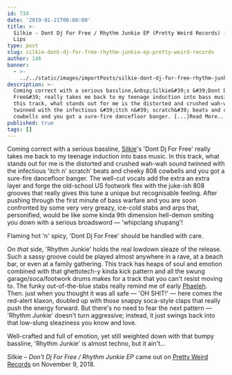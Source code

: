 ```yaml
---
id: 734
date: '2019-01-21T00:00:00'
title: >-
  Silkie - Dont Dj For Free / Rhythm Junkie EP (Pretty Weird Records) - Loose
  Lips
type: post
slug: silkie-dont-dj-for-free-rhythm-junkie-ep-pretty-weird-records
author: 146
banner:
  - >-
    ../../static/images/importPosts/silkie-dont-dj-for-free-rhythm-junkie-ep-pretty-weird-records/image734.jpeg
description: >-
  Coming correct with a serious bassline,&nbsp;Silkie&#39;s &#39;Dont Dj For
  Free&#39; really takes me back to my teenage induction into bass music. In
  this track, what stands out for me is the distorted and crushed wah-wah sound
  twinned with the infectious &#39;itch n&#39; scratch&#39; beats and cheeky 808
  cowbells and you got a sure-fire dancefloor banger. [...]Read More...
published: true
tags: []
---
```

Coming correct with a serious bassline, [Silkie](https://www.residentadvisor.net/dj/silkie)'s 'Dont Dj For Free' really takes me back to my teenage induction into bass music. In this track, what stands out for me is the distorted and crushed wah-wah sound twinned with the infectious 'itch n' scratch' beats and cheeky 808 cowbells and you got a sure-fire dancefloor banger. The well-cut vocals add the extra an extra layer and forge the old-school US footwork flex with the juke-ish 808 grooves that really gives this tune a unique but recognisable feeling. After pushing through the first minute of bass warfare and you are soon confronted by some very very greazy, ice-cold stabs and arps that, personified, would be like some kinda 9th dimension hell-demon smiting you down with a serious broadsword — 'whipclang shupang'!

Flaming hot 'n' spicy, 'Dont Dj For Free' should be handled with care. 

  
On _that_ side, 'Rhythm Junkie' holds the real lowdown sleaze of the release. Such a sassy groove could be played almost anywhere in a rave, at a beach bar, or even at a family gathering. This track has heaps of soul and emotion combined with that ghettotech-y kinda kick pattern and all the swung garage/soca/footwork drums makes for a track that you can't resist moving to. The funky out-of-the-blue stabs really remind me of early [Phaeleh](https://soundcloud.com/phaeleh). Then. just when you thought it was all safe — 'OH SHIT!' — here comes the red-alert klaxon, doubled up with those snappy soca-style claps that really push the energy forward. But there's no need to fear the next pattern — 'Rhythm Junkie' doesn't turn aggressive; instead, it just swings back into that low-slung sleaziness you know and love. 

Well-crafted and full of emotion, yet still weighted down with that bumpy bassline, 'Rhythm Junkie' is almost techno, but it ain't…

Silkie – _Don't Dj For Free / Rhythm Junkie EP_ came out on [Pretty Weird Records](https://soundcloud.com/prettyweirdrecords) on November 9, 2018.